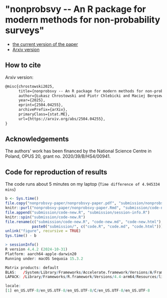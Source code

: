 # "nonprobsvy -- An R package for modern methods for non-probability surveys"

-   [the current version of the paper](nonprobsvy-paper/nonprobsvy-paper.pdf)
-   [Arxiv version](https://arxiv.org/abs/2504.04255)

## How to cite

Arxiv version: 

``` tex
@misc{chrostowski2025,
      title={nonprobsvy -- An R package for modern methods for non-probability surveys}, 
      author={Łukasz Chrostowski and Piotr Chlebicki and Maciej Beręsewicz},
      year={2025},
      eprint={2504.04255},
      archivePrefix={arXiv},
      primaryClass={stat.ME},
      url={https://arxiv.org/abs/2504.04255}, 
}
```

## Acknowledgements

The authors' work has been financed by the National Science Centre in
Poland, OPUS 20, grant no. 2020/39/B/HS4/00941.

## Code for reproduction of results

The code runs about 5 minutes on my laptop
(`Time difference of 4.945334 mins`)

``` r
b <- Sys.time()
file.copy("nonprobsvy-paper/nonprobsvy-paper.pdf", "submission/nonprobsvy-paper.pdf", overwrite= TRUE)
knitr::purl("nonprobsvy-paper/nonprobsvy-paper.Rmd", "submission/code-new.R", documentation = 0)
file.append("submission/code-new.R", "submission/session-info.R") 
knitr::spin("submission/code-new.R")
file.rename(c("submission/code-new.R", "code-new.md", "code-new.html"),
            paste0("submission/", c("code.R", "code.md", "code.html")))
unlink("figure", recursive = TRUE)
Sys.time() - b
```

``` r
> sessionInfo()
R version 4.4.2 (2024-10-31)
Platform: aarch64-apple-darwin20
Running under: macOS Sequoia 15.3.2

Matrix products: default
BLAS:   /System/Library/Frameworks/Accelerate.framework/Versions/A/Frameworks/vecLib.framework/Versions/A/libBLAS.dylib 
LAPACK: /Library/Frameworks/R.framework/Versions/4.4-arm64/Resources/lib/libRlapack.dylib;  LAPACK version 3.12.0

locale:
[1] en_US.UTF-8/en_US.UTF-8/en_US.UTF-8/C/en_US.UTF-8/en_US.UTF-8
```
